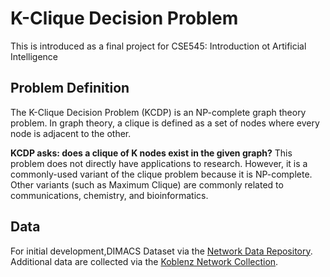 # K-Clique Decision Problem
This is introduced as a final project for CSE545: Introduction ot Artificial Intelligence

## Problem Definition
The K-Clique Decision Problem (KCDP) is an NP-complete graph theory problem. 
In graph theory, a clique is defined as a set of nodes where every node is adjacent to the other.

**KCDP asks: does a clique of K nodes exist in the given graph?** 
This problem does not directly have applications to research. 
However, it is a commonly-used variant of the clique problem because it is NP-complete.
Other variants (such as Maximum Clique) are commonly related to communications, chemistry, and bioinformatics.

## Data
For initial development,DIMACS Dataset via the [Network Data Repository](https://networkrepository.com/index.php).  
Additional data are collected via the [Koblenz Network Collection](http://konect.cc/).
 
